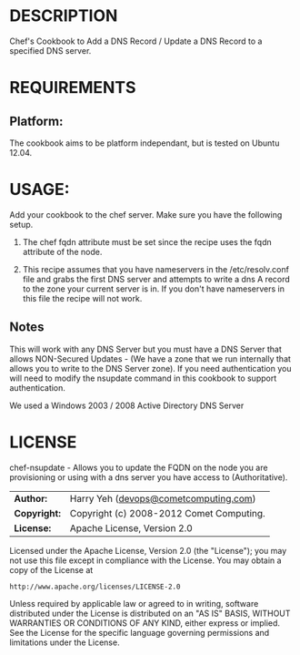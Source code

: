 # DESCRIPTION

Chef's Cookbook to Add a DNS Record / Update a DNS Record to a specified DNS server.

# REQUIREMENTS

## Platform:

The cookbook aims to be platform independant, but is tested on Ubuntu 12.04.

# USAGE:

Add your cookbook to the chef server. Make sure you have the following setup.

1) The chef fqdn attribute must be set since the recipe uses the fqdn attribute of the node.

2) This recipe assumes that you have nameservers in the /etc/resolv.conf file and grabs the first DNS server and attempts to write a dns A record to the zone your current server is in. If you don't have nameservers in this file the recipe will not work.

## Notes

This will work with any DNS Server but you must have a DNS Server that allows NON-Secured Updates - (We have a zone that we run internally that allows you to write to the DNS Server zone). If you need authentication you will need to modify the nsupdate command in this cookbook to support authentication.

We used a Windows 2003 / 2008 Active Directory DNS Server

# LICENSE

chef-nsupdate - Allows you to update the FQDN on the node you are provisioning or using with a dns server you have access to (Authoritative).

|                      |                                          |
|:---------------------|:-----------------------------------------|
| **Author:**          | Harry Yeh (<devops@cometcomputing.com>)
| **Copyright:**       | Copyright (c) 2008-2012 Comet Computing.
| **License:**         | Apache License, Version 2.0

Licensed under the Apache License, Version 2.0 (the "License");
you may not use this file except in compliance with the License.
You may obtain a copy of the License at

    http://www.apache.org/licenses/LICENSE-2.0

Unless required by applicable law or agreed to in writing, software
distributed under the License is distributed on an "AS IS" BASIS,
WITHOUT WARRANTIES OR CONDITIONS OF ANY KIND, either express or implied.
See the License for the specific language governing permissions and
limitations under the License.

